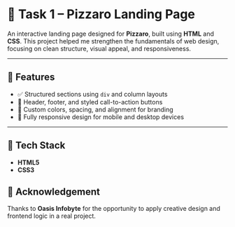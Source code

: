 # 🍕 Task 1 – Pizzaro Landing Page

An interactive landing page designed for **Pizzaro**, built using **HTML** and **CSS**.
This project helped me strengthen the fundamentals of web design, focusing on clean structure, visual appeal, and responsiveness.

---

## 🚀 Features

* ✅ Structured sections using `div` and column layouts
* 📅 Header, footer, and styled call-to-action buttons
* 🎨 Custom colors, spacing, and alignment for branding
* 📱 Fully responsive design for mobile and desktop devices

---

## 📂 Tech Stack

* **HTML5**
* **CSS3**

## 🙏 Acknowledgement

Thanks to **Oasis Infobyte** for the opportunity to apply creative design and frontend logic in a real project.
